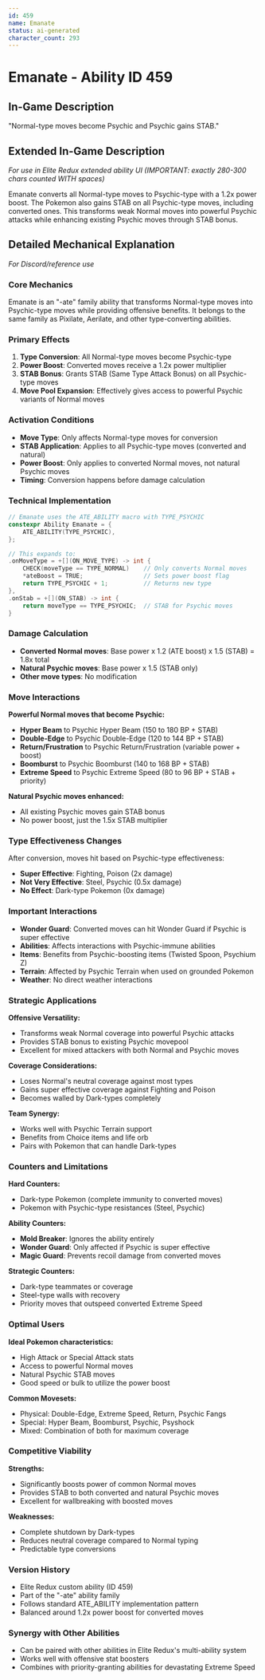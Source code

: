 ```yaml
---
id: 459
name: Emanate
status: ai-generated
character_count: 293
---
```


# Emanate - Ability ID 459

## In-Game Description
"Normal-type moves become Psychic and Psychic gains STAB."

## Extended In-Game Description
*For use in Elite Redux extended ability UI (IMPORTANT: exactly 280-300 chars counted WITH spaces)*

Emanate converts all Normal-type moves to Psychic-type with a 1.2x power boost. The Pokemon also gains STAB on all Psychic-type moves, including converted ones. This transforms weak Normal moves into powerful Psychic attacks while enhancing existing Psychic moves through STAB bonus.

## Detailed Mechanical Explanation
*For Discord/reference use*

### Core Mechanics
Emanate is an "-ate" family ability that transforms Normal-type moves into Psychic-type moves while providing offensive benefits. It belongs to the same family as Pixilate, Aerilate, and other type-converting abilities.

### Primary Effects
1. **Type Conversion**: All Normal-type moves become Psychic-type
2. **Power Boost**: Converted moves receive a 1.2x power multiplier
3. **STAB Bonus**: Grants STAB (Same Type Attack Bonus) on all Psychic-type moves
4. **Move Pool Expansion**: Effectively gives access to powerful Psychic variants of Normal moves

### Activation Conditions
- **Move Type**: Only affects Normal-type moves for conversion
- **STAB Application**: Applies to all Psychic-type moves (converted and natural)
- **Power Boost**: Only applies to converted Normal moves, not natural Psychic moves
- **Timing**: Conversion happens before damage calculation

### Technical Implementation
```c
// Emanate uses the ATE_ABILITY macro with TYPE_PSYCHIC
constexpr Ability Emanate = {
    ATE_ABILITY(TYPE_PSYCHIC),
};

// This expands to:
.onMoveType = +[](ON_MOVE_TYPE) -> int {
    CHECK(moveType == TYPE_NORMAL)    // Only converts Normal moves
    *ateBoost = TRUE;                 // Sets power boost flag
    return TYPE_PSYCHIC + 1;          // Returns new type
},
.onStab = +[](ON_STAB) -> int { 
    return moveType == TYPE_PSYCHIC;  // STAB for Psychic moves
}
```

### Damage Calculation
- **Converted Normal moves**: Base power x 1.2 (ATE boost) x 1.5 (STAB) = 1.8x total
- **Natural Psychic moves**: Base power x 1.5 (STAB only)
- **Other move types**: No modification

### Move Interactions
**Powerful Normal moves that become Psychic:**
- **Hyper Beam** to Psychic Hyper Beam (150 to 180 BP + STAB)
- **Double-Edge** to Psychic Double-Edge (120 to 144 BP + STAB) 
- **Return/Frustration** to Psychic Return/Frustration (variable power + boost)
- **Boomburst** to Psychic Boomburst (140 to 168 BP + STAB)
- **Extreme Speed** to Psychic Extreme Speed (80 to 96 BP + STAB + priority)

**Natural Psychic moves enhanced:**
- All existing Psychic moves gain STAB bonus
- No power boost, just the 1.5x STAB multiplier

### Type Effectiveness Changes
After conversion, moves hit based on Psychic-type effectiveness:
- **Super Effective**: Fighting, Poison (2x damage)
- **Not Very Effective**: Steel, Psychic (0.5x damage)
- **No Effect**: Dark-type Pokemon (0x damage)

### Important Interactions
- **Wonder Guard**: Converted moves can hit Wonder Guard if Psychic is super effective
- **Abilities**: Affects interactions with Psychic-immune abilities
- **Items**: Benefits from Psychic-boosting items (Twisted Spoon, Psychium Z)
- **Terrain**: Affected by Psychic Terrain when used on grounded Pokemon
- **Weather**: No direct weather interactions

### Strategic Applications
**Offensive Versatility:**
- Transforms weak Normal coverage into powerful Psychic attacks
- Provides STAB bonus to existing Psychic movepool
- Excellent for mixed attackers with both Normal and Psychic moves

**Coverage Considerations:**
- Loses Normal's neutral coverage against most types
- Gains super effective coverage against Fighting and Poison
- Becomes walled by Dark-types completely

**Team Synergy:**
- Works well with Psychic Terrain support
- Benefits from Choice items and life orb
- Pairs with Pokemon that can handle Dark-types

### Counters and Limitations
**Hard Counters:**
- Dark-type Pokemon (complete immunity to converted moves)
- Pokemon with Psychic-type resistances (Steel, Psychic)

**Ability Counters:**
- **Mold Breaker**: Ignores the ability entirely
- **Wonder Guard**: Only affected if Psychic is super effective
- **Magic Guard**: Prevents recoil damage from converted moves

**Strategic Counters:**
- Dark-type teammates or coverage
- Steel-type walls with recovery
- Priority moves that outspeed converted Extreme Speed

### Optimal Users
**Ideal Pokemon characteristics:**
- High Attack or Special Attack stats
- Access to powerful Normal moves
- Natural Psychic STAB moves
- Good speed or bulk to utilize the power boost

**Common Movesets:**
- Physical: Double-Edge, Extreme Speed, Return, Psychic Fangs
- Special: Hyper Beam, Boomburst, Psychic, Psyshock
- Mixed: Combination of both for maximum coverage

### Competitive Viability
**Strengths:**
- Significantly boosts power of common Normal moves
- Provides STAB to both converted and natural Psychic moves
- Excellent for wallbreaking with boosted moves

**Weaknesses:**
- Complete shutdown by Dark-types
- Reduces neutral coverage compared to Normal typing
- Predictable type conversions

### Version History
- Elite Redux custom ability (ID 459)
- Part of the "-ate" ability family
- Follows standard ATE_ABILITY implementation pattern
- Balanced around 1.2x power boost for converted moves

### Synergy with Other Abilities
- Can be paired with other abilities in Elite Redux's multi-ability system
- Works well with offensive stat boosters
- Combines with priority-granting abilities for devastating Extreme Speed